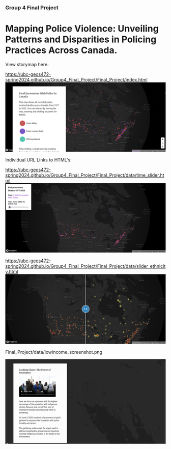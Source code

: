 ### Group 4 Final Project
# Mapping Police Violence: Unveiling Patterns and Disparities in Policing Practices Across Canada.

View storymap here: 

https://ubc-geos472-spring2024.github.io/Group4_Final_Project/Final_Project/index.html
![Screenshot 2024-03-04 082056](Final_Project/data/storymap_screenshot.png)

Individual URL Links to HTML's:

https://ubc-geos472-spring2024.github.io/Group4_Final_Project/Final_Project/data/time_slider.html
![Screenshot 2024-03-04 082056](Final_Project/data/time_screenshot.png)


https://ubc-geos472-spring2024.github.io/Group4_Final_Project/Final_Project/data/slider_ethnicity.html
![Screenshot 2024-03-04 082056](Final_Project/data/disparities_screenshot.png)

Final_Project/data/lowincome_screenshot.png

![Screenshot 2024-03-04 082056](Final_Project/data/nunavut_screenshot.png)
